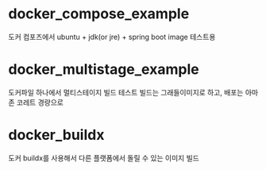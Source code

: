 # docker_compose_example
도커 컴포즈에서 ubuntu + jdk(or jre) + spring boot image 테스트용 

# docker_multistage_example
도커파일 하나에서 멀티스테이지 빌드 테스트 
빌드는 그래들이미지로 하고, 배포는 아마존 코레트 경량으로

# docker_buildx
도커 buildx를 사용해서 다른 플랫폼에서 돌릴 수 있는 이미지 빌드

